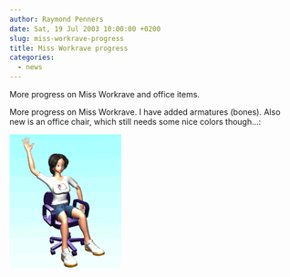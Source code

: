 ```yaml
---
author: Raymond Penners
date: Sat, 19 Jul 2003 10:00:00 +0200
slug: miss-workrave-progress
title: Miss Workrave progress
categories:
  - news
---
```

More progress on Miss Workrave and office items.

More progress on Miss Workrave. I have added armatures (bones). Also new is an
office chair, which still needs some nice colors though...:

![Chair](workrave-chair.png)